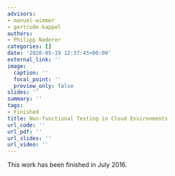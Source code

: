 ```yaml
---
advisors:
- manuel-wimmer
- gertrude-kappel
authors:
- Philipp Naderer
categories: []
date: '2020-05-19 12:37:45+00:00'
external_link: ''
image:
  caption: ''
  focal_point: ''
  preview_only: false
slides: ''
summary: ''
tags:
- Finished
title: Non-functional Testing in Cloud Environments
url_code: ''
url_pdf: ''
url_slides: ''
url_video: ''
---
```


This work has been finished in July 2016.